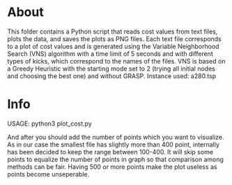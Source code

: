 # About
This folder contains a Python script that reads cost values from text files, plots the data, and saves the plots as PNG files. Each text file corresponds to a plot of cost values and is generated using the Variable Neighborhood Search (VNS) algorithm with a time limit of 5 seconds and with different types of kicks, which correspond to the names of the files. VNS is based on a Greedy Heuristic with the starting mode set to 2 (trying all initial nodes and choosing the best one) and without GRASP. Instance used: a280.tsp

# Info
USAGE: python3 plot_cost.py

And after you should add the number of points which you want to visualize. As in our case the smallest file has slightly more than 400 point, internally has been decided to keep the range between 100-400. It will skip some points to equalize the number of points in graph so that comparison among methods can be fair. Having 500 or more points make the plot useless as points become unseperable.
